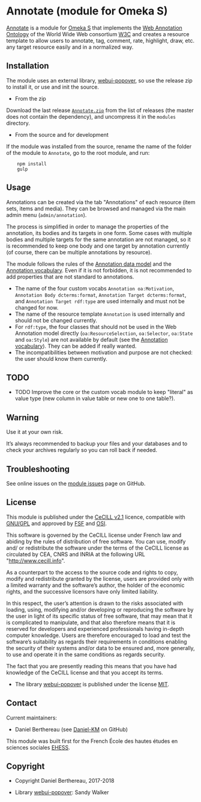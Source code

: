 Annotate (module for Omeka S)
=============================

[Annotate] is a module for [Omeka S] that implements the [Web Annotation Ontology]
of the World Wide Web consortium [W3C] and creates a resource template to allow
users to annotate, tag, comment, rate, highlight, draw, etc. any target resource
easily and in a normalized way.


Installation
------------

The module uses an external library, [webui-popover], so use the release zip to
install it, or use and init the source.

* From the zip

Download the last release [`Annotate.zip`] from the list of releases (the master
does not contain the dependency), and uncompress it in the `modules` directory.

* From the source and for development

If the module was installed from the source, rename the name of the folder of
the module to `Annotate`, go to the root module, and run:

```
    npm install
    gulp
```


Usage
-----

Annotations can be created via the tab "Annotations" of each resource (item
sets, items and media). They can be browsed and managed via the main admin menu
(`admin/annotation`).

The process is simplified in order to manage the properties of the annotation,
its bodies and its targets in one form. Some cases with multiple bodies and
multiple targets for the same annotation are not managed, so it is recommended
to keep one body and one target by annotation currently (of course, there can be
multiple annotations by resource).

The module follows the rules of the [Annotation data model] and the [Annotation vocabulary].
Even if it is not forbidden, it is not recommended to add properties that are
not standard to annotations.

- The name of the four custom vocabs `Annotation oa:Motivation`, `Annotation Body dcterms:format`,
  `Annotation Target dcterms:format`, and `Annotation Target rdf:type` are used
  internally and must not be changed for now.
- The name of the resource template `Annotation` is used internally and should
  not be changed currently.
- For `rdf:type`, the four classes that should not be used in the Web Annotation
  model directly (`oa:ResourceSelection`, `oa:Selector`, `oa:State` and `oa:Style`)
  are not available by default (see the [Annotation vocabulary]). They can be
  added if really wanted.
- The incompatibilities between motivation and purpose are not checked: the user
  should know them currently.


TODO
----

- TODO Improve the core or the custom vocab module to keep "literal" as value
  type (new column in value table or new one to one table?).


Warning
-------

Use it at your own risk.

It’s always recommended to backup your files and your databases and to check
your archives regularly so you can roll back if needed.


Troubleshooting
---------------

See online issues on the [module issues] page on GitHub.


License
-------

This module is published under the [CeCILL v2.1] licence, compatible with
[GNU/GPL] and approved by [FSF] and [OSI].

This software is governed by the CeCILL license under French law and abiding by
the rules of distribution of free software. You can use, modify and/ or
redistribute the software under the terms of the CeCILL license as circulated by
CEA, CNRS and INRIA at the following URL "http://www.cecill.info".

As a counterpart to the access to the source code and rights to copy, modify and
redistribute granted by the license, users are provided only with a limited
warranty and the software’s author, the holder of the economic rights, and the
successive licensors have only limited liability.

In this respect, the user’s attention is drawn to the risks associated with
loading, using, modifying and/or developing or reproducing the software by the
user in light of its specific status of free software, that may mean that it is
complicated to manipulate, and that also therefore means that it is reserved for
developers and experienced professionals having in-depth computer knowledge.
Users are therefore encouraged to load and test the software’s suitability as
regards their requirements in conditions enabling the security of their systems
and/or data to be ensured and, more generally, to use and operate it in the same
conditions as regards security.

The fact that you are presently reading this means that you have had knowledge
of the CeCILL license and that you accept its terms.

* The library [webui-popover] is published under the license [MIT].


Contact
-------

Current maintainers:

* Daniel Berthereau (see [Daniel-KM] on GitHub)

This module was built first for the French École des hautes études en sciences
sociales [EHESS].


Copyright
---------

* Copyright Daniel Berthereau, 2017-2018

* Library [webui-popover]: Sandy Walker


[Annotate]: https://github.com/Daniel-KM/Omeka-S-module-Annotate
[Omeka S]: https://omeka.org/s
[Web Annotation Ontology]: https://www.w3.org/ns/oa
[W3C]: https://www.w3.org
[`Annotate.zip`]: https://github.com/Daniel-KM/Omeka-S-module-Annotate/releases
[Annotation data model]: https://www.w3.org/TR/annotation-model/
[Annotation vocabulary]: https://www.w3.org/TR/annotation-vocab/
[module issues]: https://github.com/Daniel-KM/Omeka-S-module-Annotate/issues
[CeCILL v2.1]: https://www.cecill.info/licences/Licence_CeCILL_V2.1-en.html
[GNU/GPL]: https://www.gnu.org/licenses/gpl-3.0.html
[FSF]: https://www.fsf.org
[OSI]: http://opensource.org
[MIT]: https://github.com/sandywalker/webui-popover/blob/master/LICENSE.txt
[webui-popover]: https://github.com/sandywalker/webui-popover
[EHESS]: https://www.ehess.fr
[Daniel-KM]: https://github.com/Daniel-KM "Daniel Berthereau"
